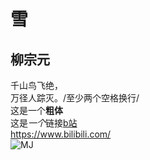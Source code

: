 # 雪  
## 柳宗元  
千山鸟飞绝，<br>
万径人踪灭。/至少两个空格换行/  
这是一个**粗体**<br>
这是*一个*链接[b站](https://www.bilibili.com/)  
<https://www.bilibili.com/>  
![MJ](https://iknow-pic.cdn.bcebos.com/91ef76c6a7efce1b3a09258da151f3deb48f6553)
